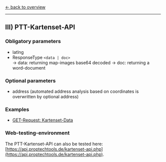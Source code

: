 [<- back to overview](README.md)
***

## III) PTT-Kartenset-API

### Obligatory parameters
* latlng 
* ResponseType `<data | doc>`<br>
   -> data: returning map-images base64 decoded
   -> doc: returning a word-document<br>

### Optional parameters
 * address (automated address analysis based on coordinates is overwritten by optional address)

### Examples

* [GET-Request: Kartenset-Data](examples/kartenset-api-001-data.md)

### Web-testing-environment 
The PTT-Kartenset-API can also be tested here: [https://api.proptechtools.de/kartenset-api.php](https://api.proptechtools.de/kartenset-api.php).